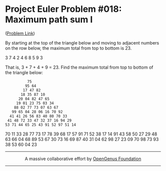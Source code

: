 # Project Euler Problem #018: Maximum path sum I

([Problem Link](https://projecteuler.net/problem=18))

By starting at the top of the triangle below and moving to adjacent numbers on the row below, the maximum total from top to bottom is 23.

   3
  7 4
 2 4 6
8 5 9 3

That is, 3 + 7 + 4 + 9 = 23.
Find the maximum total from top to bottom of the triangle below:

              75
             95 64
            17 47 82
           18 35 87 10
          20 04 82 47 65
         19 01 23 75 03 34
        88 02 77 73 07 63 67
       99 65 04 28 06 16 70 92
      41 41 26 56 83 40 80 70 33
     41 48 72 33 47 32 37 16 94 29
    53 71 44 65 25 43 91 52 97 51 14
   70 11 33 28 77 73 17 78 39 68 17 57
  91 71 52 38 17 14 91 43 58 50 27 29 48
 63 66 04 68 89 53 67 30 73 16 69 87 40 31
04 62 98 27 23 09 70 98 73 93 38 53 60 04 23

---

<p align="center">
	A massive collaborative effort by <a href="https://github.com/OpenGenus/cosmos">OpenGenus Foundation</a> 
</p>

---